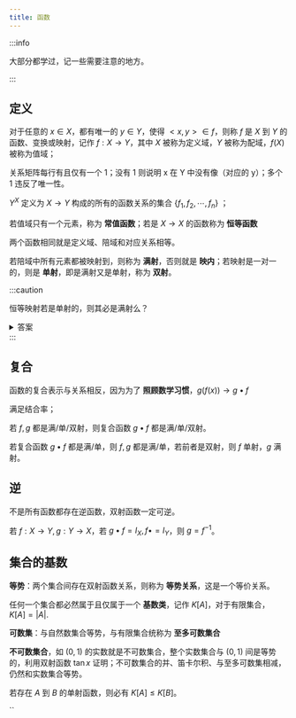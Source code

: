 ```yaml
---
title: 函数
---
```


:::info

大部分都学过，记一些需要注意的地方。

:::

## 定义

对于任意的 $x\in X$，都有唯一的 $y\in Y$，使得 $<x,y>\in f$，则称 $f$ 是 $X$ 到 $Y$ 的函数、变换或映射，记作 $f:X\to Y$，其中 $X$ 被称为定义域，$Y$ 被称为配域，$f(X)$ 被称为值域；

关系矩阵每行有且仅有一个 1；没有 1 则说明 x 在 Y 中没有像（对应的 y）；多个 1 违反了唯一性。

$Y^X$ 定义为 $X\to Y$ 构成的所有的函数关系的集合 $\{f_{1},f_{2},\cdots,f_{n}\}$ ；

若值域只有一个元素，称为 **常值函数**；若是 $X\to X$ 的函数称为 **恒等函数**

两个函数相同就是定义域、陪域和对应关系相等。

若陪域中所有元素都被映射到，则称为 **满射**，否则就是 **映内**；若映射是一对一的，则是 **单射**，即是满射又是单射，称为 **双射**。

:::caution

恒等映射若是单射的，则其必是满射么？

<details>
  <summary>答案</summary>

错误，如映射 $f (n)=2 n$，就不是满射

</details>
:::

## 复合

函数的复合表示与关系相反，因为为了 **照顾数学习惯**，$g(f(x))\to g\bullet f$

满足结合率；

若 $f,g$ 都是满/单/双射，则复合函数 $g\bullet f$ 都是满/单/双射。

若复合函数 $g\bullet f$ 都是满/单，则 $f,g$ 都是满/单，若前者是双射，则 $f$ 单射，$g$ 满射。

## 逆

不是所有函数都存在逆函数，双射函数一定可逆。

若 $f: X\to Y, g: Y\to X$，若 $g\bullet f=I_{X},f\bullet=I_{Y}$，则 $g=f^{-1}$。

## 集合的基数

**等势**：两个集合间存在双射函数关系，则称为 **等势关系**，这是一个等价关系。

任何一个集合都必然属于且仅属于一个 **基数类**，记作 $K[A]$，对于有限集合，$K[A]=|A|$.

**可数集**：与自然数集合等势，与有限集合统称为 **至多可数集合**

**不可数集合**，如 $(0,1)$ 的实数就是不可数集合，整个实数集合与 $(0,1)$ 间是等势的，利用双射函数 $\tan x$ 证明；不可数集合的并、笛卡尔积、与至多可数集相减，仍然和实数集合等势。

若存在 $A$ 到 $B$ 的单射函数，则必有 $K[A]\leq K[B]$。

``
